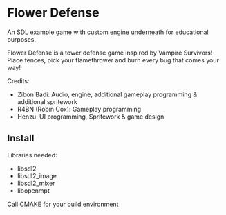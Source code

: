 Flower Defense
==============

An SDL example game with custom engine underneath for educational purposes.

Flower Defense is a tower defense game inspired by Vampire Survivors! Place fences, pick your flamethrower and burn every bug that comes your way!


Credits:
- Zibon Badi: Audio, engine, additional gameplay programming & additional spritework
- R4BN (Robin Cox): Gameplay programming
- Henzu: UI programming, Spritework & game design

Install
-------

Libraries needed:

- libsdl2
- libsdl2_image
- libsdl2_mixer
- libopenmpt


Call CMAKE for your build environment
